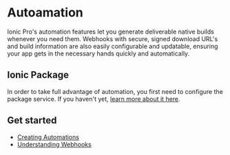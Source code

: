 # Autoamation

Ionic Pro's automation features let you generate deliverable native builds whenever you need them. Webhooks with secure, signed download URL's and build information are also easily configurable and updatable, ensuring your app gets in the necessary hands quickly and automatically.


## Ionic Package

In order to take full advantage of automation, you first need to configure the package service.  If you haven't yet, [learn more about it here](/docs/pro/package/intro).

## Get started

* [Creating Automations](/docs/pro/automation/create)
* [Understanding Webhooks](/docs/pro/automation/webhooks)